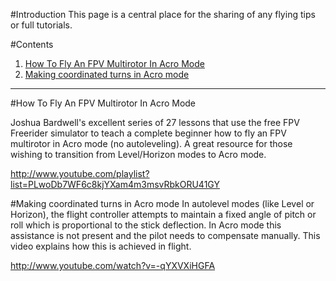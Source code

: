 #Introduction
This page is a central place for the sharing of any flying tips or full tutorials. 

#Contents
1. [How To Fly An FPV Multirotor In Acro Mode](#how-to-fly-an-fpv-multirotor-in-acro-mode-)
1. [Making coordinated turns in Acro mode](#making-coordinated-turns-in-acro-mode-)

***

#How To Fly An FPV Multirotor In Acro Mode

Joshua Bardwell's excellent series of 27 lessons that use the free FPV Freerider simulator to teach a complete beginner how to fly an FPV multirotor in Acro mode (no autoleveling). A great resource for those wishing to transition from Level/Horizon modes to Acro mode.

http://www.youtube.com/playlist?list=PLwoDb7WF6c8kjYXam4m3msvRbkORU41GY

#Making coordinated turns in Acro mode
In autolevel modes (like Level or Horizon), the flight controller attempts to maintain a fixed angle of pitch or roll which is proportional to the stick deflection. In Acro mode this assistance is not present and the pilot needs to compensate manually. This video explains how this is achieved in flight.

http://www.youtube.com/watch?v=-qYXVXiHGFA